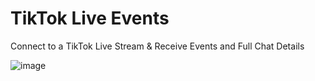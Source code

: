 # TikTok Live Events
Connect to a TikTok Live Stream & Receive Events and Full Chat Details

![image](https://github.com/gitagogaming/TikTok-Live-Events--TouchPortal/assets/76603653/5be10c6f-5628-4792-a8b7-e16daa5eaea3)


